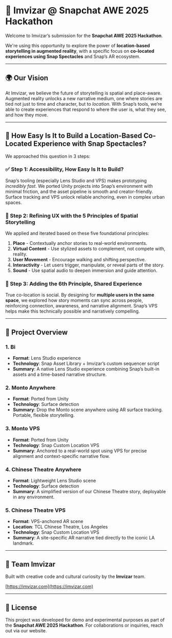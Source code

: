 # 📍 Imvizar @ Snapchat AWE 2025 Hackathon

Welcome to Imvizar’s submission for the **Snapchat AWE 2025 Hackathon**.

We're using this opportunity to explore the power of **location-based storytelling in augmented reality**, with a specific focus on **co-located experiences using Snap Spectacles** and Snap’s AR ecosystem.

---

## 🌍 Our Vision

At Imvizar, we believe the future of storytelling is spatial and place-aware. Augmented reality unlocks a new narrative medium, one where stories are tied not just to time and character, but to *location*. With Snap’s tools, we’re able to create experiences that respond to where the user is, what they see, and how they move.

---

## 🧠 How Easy Is It to Build a Location-Based Co-Located Experience with Snap Spectacles?

We approached this question in 3 steps:

### ✅ Step 1: Accessibility, How Easy Is It to Build?
Snap’s tooling (especially Lens Studio and VPS) makes prototyping *incredibly fast*. We ported Unity projects into Snap’s environment with minimal friction, and the asset pipeline is smooth and creator-friendly. Surface tracking and VPS unlock reliable anchoring, even in complex urban spaces.

### 🎯 Step 2: Refining UX with the 5 Principles of Spatial Storytelling
We applied and iterated based on these five foundational principles:

1. **Place** - Contextually anchor stories to real-world environments.
2. **Virtual Content** - Use stylized assets to complement, not compete with, reality.
3. **User Movement** - Encourage walking and shifting perspective.
4. **Interactivity** - Let users trigger, manipulate, or reveal parts of the story.
5. **Sound** - Use spatial audio to deepen immersion and guide attention.

### 🤝 Step 3: Adding the 6th Principle, **Shared Experience**
True co-location is social. By designing for **multiple users in the same space**, we explored how story moments can sync across people, reinforcing connection, awareness, and narrative alignment. Snap’s VPS helps make this technically possible and narratively compelling.

---

## 🧩 Project Overview

### 1. **Bi**
- **Format**: Lens Studio experience
- **Technology**: Snap Asset Library + Imvizar’s custom sequencer script
- **Summary**: A native Lens Studio experience combining Snap’s built-in assets and a time-based narrative structure.

### 2. **Monto Anywhere**
- **Format**: Ported from Unity
- **Technology**: Surface detection
- **Summary**: Drop the Monto scene anywhere using AR surface tracking. Portable, flexible storytelling.

### 3. **Monto VPS**
- **Format**: Ported from Unity
- **Technology**: Snap Custom Location VPS
- **Summary**: Anchored to a real-world spot using VPS for precise alignment and context-specific narrative flow.

### 4. **Chinese Theatre Anywhere**
- **Format**: Lightweight Lens Studio scene
- **Technology**: Surface detection
- **Summary**: A simplified version of our Chinese Theatre story, deployable in any environment.

### 5. **Chinese Theatre VPS**
- **Format**: VPS-anchored AR scene
- **Location**: TCL Chinese Theatre, Los Angeles
- **Technology**: Snap Custom Location VPS
- **Summary**: A site-specific AR narrative tied directly to the iconic LA landmark.

---

## 🧠 Team Imvizar

Built with creative code and cultural curiosity by the **Imvizar** team.

[https://imvizar.com](https://imvizar.com)

---

## 📄 License

This project was developed for demo and experimental purposes as part of the **Snapchat AWE 2025 Hackathon**. For collaborations or inquiries, reach out via our website.
